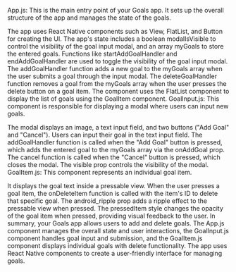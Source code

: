 App.js:
This is the main entry point of your Goals app. It sets up the overall structure of the app and manages the state of the goals.

The app uses React Native components such as View, FlatList, and Button for creating the UI.
The app's state includes a boolean modalIsVisible to control the visibility of the goal input modal, and an array myGoals to store the entered goals.
Functions like startAddGoalHandler and endAddGoalHandler are used to toggle the visibility of the goal input modal.
The addGoalHandler function adds a new goal to the myGoals array when the user submits a goal through the input modal.
The deleteGoalHandler function removes a goal from the myGoals array when the user presses the delete button on a goal item.
The component uses the FlatList component to display the list of goals using the GoalItem component.
GoalInput.js:
This component is responsible for displaying a modal where users can input new goals.

The modal displays an image, a text input field, and two buttons ("Add Goal" and "Cancel").
Users can input their goal in the text input field.
The addGoalHandler function is called when the "Add Goal" button is pressed, which adds the entered goal to the myGoals array via the onAddGoal prop.
The cancel function is called when the "Cancel" button is pressed, which closes the modal.
The visible prop controls the visibility of the modal.
GoalItem.js:
This component represents an individual goal item.

It displays the goal text inside a pressable view.
When the user presses a goal item, the onDeleteItem function is called with the item's ID to delete that specific goal.
The android_ripple prop adds a ripple effect to the pressable view when pressed.
The pressedItem style changes the opacity of the goal item when pressed, providing visual feedback to the user.
In summary, your Goals app allows users to add and delete goals. The App.js component manages the overall state and user interactions, the GoalInput.js component handles goal input and submission, and the GoalItem.js component displays individual goals with delete functionality. The app uses React Native components to create a user-friendly interface for managing goals.
